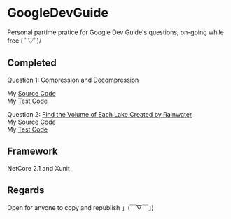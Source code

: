 ﻿# GoogleDevGuide
Personal partime pratice for Google Dev Guide's questions, on-going while free ( ﾟ▽ﾟ)/ 
</b>
<h2>Completed</h2>
Question 1:
<a href="https://techdevguide.withgoogle.com/paths/advanced/compress-decompression/#!">Compression and Decompression </a>

My
<a href="https://github.com/RaysternWong/GoogleDevGuide/blob/master/GoogleDevGuide/Compressor.cs">Source Code </a><br/>
My
<a href="https://github.com/RaysternWong/GoogleDevGuide/blob/master/GoogleDevGuideTest/CompressorTest.cs">Test Code </a>

Question 2:
<a href="https://techdevguide.withgoogle.com/paths/advanced/volume-of-water/#!">Find the Volume of Each Lake Created by Rainwater </a><br/>
My
<a href="https://github.com/RaysternWong/GoogleDevGuide/blob/master/GoogleDevGuide/LakeVolumeSolver.cs">Source Code </a><br/>
My
<a href="https://github.com/RaysternWong/GoogleDevGuide/blob/master/GoogleDevGuideTest/LakeVolumeSolverTest.cs">Test Code </a>

<h2>Framework</h2>
NetCore 2.1 and Xunit

<h2>Regards</h2>
Open for anyone to copy and republish   」(￣▽￣」)
